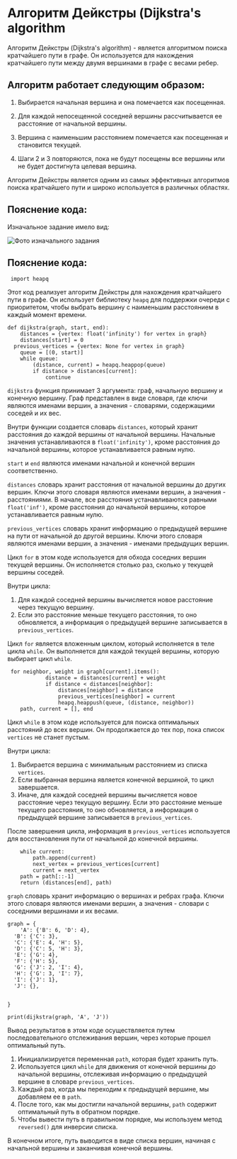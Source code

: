 # Алгоритм Дейкстры (Dijkstra's algorithm

Алгоритм Дейкстры (Dijkstra's algorithm) - является алгоритмом поиска кратчайшего пути в графе. Он используется для нахождения кратчайшего пути между двумя вершинами в графе с весами ребер.

## Алгоритм работает следующим образом:

 1. Выбирается начальная вершина и она помечается как посещенная.  

 2. Для каждой непосещенной соседней вершины рассчитывается ее расстояние от начальной вершины.  

 3. Вершина с наименьшим расстоянием помечается как посещенная и становится текущей.  

 4. Шаги 2 и 3 повторяются, пока не будут посещены все вершины или не будет достигнута целевая вершина.  


Алгоритм Дейкстры является одним из самых эффективных алгоритмов поиска кратчайшего пути и широко используется в различных областях.

## Пояснение кода:

Изначальное задание имело вид:

![Фото изначального задания](/img.ph1.png "Text to show on mouseover")





## Пояснение кода:

   

     import heapq  


Этот код реализует алгоритм Дейкстры для нахождения кратчайшего пути в графе. Он использует библиотеку `heapq` для поддержки очереди с приоритетом, чтобы выбрать вершину с наименьшим расстоянием в каждый момент времени.
      
    def dijkstra(graph, start, end):  
        distances = {vertex: float('infinity') for vertex in graph}  
        distances[start] = 0  
      previous_vertices = {vertex: None for vertex in graph}  
        queue = [(0, start)]  
        while queue:  
            (distance, current) = heapq.heappop(queue)  
            if distance > distances[current]:  
                continue  

`dijkstra` функция принимает 3 аргумента: граф, начальную вершину и конечную вершину. Граф представлен в виде словаря, где ключи являются именами вершин, а значения - словарями, содержащими соседей и их вес.

Внутри функции создается словарь `distances`, который хранит расстояния до каждой вершины от начальной вершины. Начальные значения устанавливаются в `float('infinity')`, кроме расстояния до начальной вершины, которое устанавливается равным нулю.

`start` и `end` являются именами начальной и конечной вершин соответственно.

 `distances` словарь хранит расстояния от начальной вершины до других вершин. Ключи этого словаря являются именами вершин, а значения - расстояниями. В начале, все расстояния устанавливаются равными `float('inf')`, кроме расстояния до начальной вершины, которое устанавливается равным нулю.

`previous_vertices` словарь хранит информацию о предыдущей вершине на пути от начальной до другой вершины. Ключи этого словаря являются именами вершин, а значения - именами предыдущих вершин.

Цикл `for` в этом коде используется для обхода соседних вершин текущей вершины. Он исполняется столько раз, сколько у текущей вершины соседей.

Внутри цикла:

1.  Для каждой соседней вершины вычисляется новое расстояние через текущую вершину.
2.  Если это расстояние меньше текущего расстояния, то оно обновляется, а информация о предыдущей вершине записывается в `previous_vertices`.

Цикл `for` является вложенным циклом, который исполняется в теле цикла `while`. Он выполняется для каждой текущей вершины, которую выбирает цикл `while`.

     for neighbor, weight in graph[current].items():  
                distance = distances[current] + weight  
                if distance < distances[neighbor]:  
                    distances[neighbor] = distance  
                    previous_vertices[neighbor] = current  
                    heapq.heappush(queue, (distance, neighbor))  
        path, current = [], end  

Цикл `while` в этом коде используется для поиска оптимальных расстояний до всех вершин. Он продолжается до тех пор, пока список `vertices` не станет пустым.

Внутри цикла:

1.  Выбирается вершина с минимальным расстоянием из списка `vertices`.
2.  Если выбранная вершина является конечной вершиной, то цикл завершается.
3.  Иначе, для каждой соседней вершины вычисляется новое расстояние через текущую вершину. Если это расстояние меньше текущего расстояния, то оно обновляется, а информация о предыдущей вершине записывается в `previous_vertices`.

После завершения цикла, информация в `previous_vertices` используется для восстановления пути от начальной до конечной вершины.

        while current:  
            path.append(current)  
            next_vertex = previous_vertices[current]  
            current = next_vertex  
        path = path[::-1]  
        return (distances[end], path)
        
  `graph` словарь хранит информацию о вершинах и ребрах графа. Ключи этого словаря являются именами вершин, а значения - словари с соседними вершинами и их весами.
      
    graph = {  
        'A': {'B': 6, 'D': 4},  
      'B': {'C': 3},  
      'C': {'E': 4, 'H': 5},  
      'D': {'C': 5, 'H': 3},  
      'E': {'G': 4},  
      'F': {'H': 5},  
      'G': {'J': 2, 'I': 4},  
      'H': {'G': 3, 'I': 7},  
      'I': {'J': 1},  
      'J': {},  
      
      
    }  
      
    print(dijkstra(graph, 'A', 'J'))


Вывод результатов в этом коде осуществляется путем последовательного отслеживания вершин, через которые прошел оптимальный путь.

1.  Инициализируется переменная `path`, которая будет хранить путь.
2.  Используется цикл `while` для движения от конечной вершины до начальной вершины, отслеживая информацию о предыдущей вершине в словаре `previous_vertices`.
3.  Каждый раз, когда мы переходим к предыдущей вершине, мы добавляем ее в `path`.
4.  После того, как мы достигли начальной вершины, `path` содержит оптимальный путь в обратном порядке.
5.  Чтобы вывести путь в правильном порядке, мы используем метод `reversed()` для инверсии списка.

В конечном итоге, путь выводится в виде списка вершин, начиная с начальной вершины и заканчивая конечной вершины.
